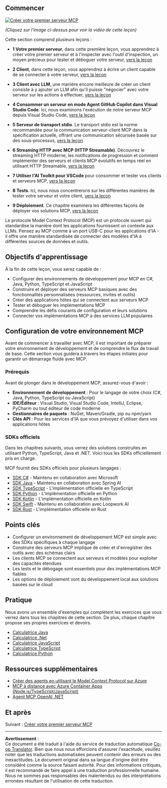 <!--
CO_OP_TRANSLATOR_METADATA:
{
  "original_hash": "1197b6dbde36773e04a5ae826557fdb9",
  "translation_date": "2025-08-26T17:01:44+00:00",
  "source_file": "03-GettingStarted/README.md",
  "language_code": "fr"
}
-->
## Commencer  

[![Créer votre premier serveur MCP](../../../translated_images/04.0ea920069efd979a0b2dad51e72c1df7ead9c57b3305796068a6cee1f0dd6674.fr.png)](https://youtu.be/sNDZO9N4m9Y)

_(Cliquez sur l'image ci-dessus pour voir la vidéo de cette leçon)_

Cette section comprend plusieurs leçons :

- **1 Votre premier serveur**, dans cette première leçon, vous apprendrez à créer votre premier serveur et à l'inspecter avec l'outil d'inspection, un moyen précieux pour tester et déboguer votre serveur, [vers la leçon](01-first-server/README.md)

- **2 Client**, dans cette leçon, vous apprendrez à écrire un client capable de se connecter à votre serveur, [vers la leçon](02-client/README.md)

- **3 Client avec LLM**, une manière encore meilleure de créer un client consiste à y ajouter un LLM afin qu'il puisse "négocier" avec votre serveur sur les actions à effectuer, [vers la leçon](03-llm-client/README.md)

- **4 Consommer un serveur en mode Agent GitHub Copilot dans Visual Studio Code**. Ici, nous examinons l'exécution de notre serveur MCP depuis Visual Studio Code, [vers la leçon](04-vscode/README.md)

- **5 Serveur de transport stdio**. Le transport stdio est la norme recommandée pour la communication serveur-client MCP dans la spécification actuelle, offrant une communication sécurisée basée sur des sous-processus, [vers la leçon](05-stdio-server/README.md)

- **6 Streaming HTTP avec MCP (HTTP Streamable)**. Découvrez le streaming HTTP moderne, les notifications de progression et comment implémenter des serveurs et clients MCP évolutifs en temps réel en utilisant HTTP Streamable, [vers la leçon](06-http-streaming/README.md)

- **7 Utiliser l'AI Toolkit pour VSCode** pour consommer et tester vos clients et serveurs MCP, [vers la leçon](07-aitk/README.md)

- **8 Tests**. Ici, nous nous concentrerons sur les différentes manières de tester votre serveur et votre client, [vers la leçon](08-testing/README.md)

- **9 Déploiement**. Ce chapitre examinera les différentes façons de déployer vos solutions MCP, [vers la leçon](09-deployment/README.md)

Le protocole Model Context Protocol (MCP) est un protocole ouvert qui standardise la manière dont les applications fournissent un contexte aux LLMs. Pensez au MCP comme à un port USB-C pour les applications d'IA - il offre une manière standardisée de connecter des modèles d'IA à différentes sources de données et outils.

## Objectifs d'apprentissage

À la fin de cette leçon, vous serez capable de :

- Configurer des environnements de développement pour MCP en C#, Java, Python, TypeScript et JavaScript
- Construire et déployer des serveurs MCP basiques avec des fonctionnalités personnalisées (ressources, invites et outils)
- Créer des applications hôtes qui se connectent aux serveurs MCP
- Tester et déboguer les implémentations MCP
- Comprendre les défis courants de configuration et leurs solutions
- Connecter vos implémentations MCP à des services LLM populaires

## Configuration de votre environnement MCP

Avant de commencer à travailler avec MCP, il est important de préparer votre environnement de développement et de comprendre le flux de travail de base. Cette section vous guidera à travers les étapes initiales pour garantir un démarrage fluide avec MCP.

### Prérequis

Avant de plonger dans le développement MCP, assurez-vous d'avoir :

- **Environnement de développement** : Pour le langage de votre choix (C#, Java, Python, TypeScript ou JavaScript)
- **IDE/Éditeur** : Visual Studio, Visual Studio Code, IntelliJ, Eclipse, PyCharm ou tout éditeur de code moderne
- **Gestionnaires de paquets** : NuGet, Maven/Gradle, pip ou npm/yarn
- **Clés API** : Pour les services d'IA que vous prévoyez d'utiliser dans vos applications hôtes

### SDKs officiels

Dans les chapitres suivants, vous verrez des solutions construites en utilisant Python, TypeScript, Java et .NET. Voici tous les SDKs officiellement pris en charge.

MCP fournit des SDKs officiels pour plusieurs langages :
- [SDK C#](https://github.com/modelcontextprotocol/csharp-sdk) - Maintenu en collaboration avec Microsoft
- [SDK Java](https://github.com/modelcontextprotocol/java-sdk) - Maintenu en collaboration avec Spring AI
- [SDK TypeScript](https://github.com/modelcontextprotocol/typescript-sdk) - L'implémentation officielle en TypeScript
- [SDK Python](https://github.com/modelcontextprotocol/python-sdk) - L'implémentation officielle en Python
- [SDK Kotlin](https://github.com/modelcontextprotocol/kotlin-sdk) - L'implémentation officielle en Kotlin
- [SDK Swift](https://github.com/modelcontextprotocol/swift-sdk) - Maintenu en collaboration avec Loopwork AI
- [SDK Rust](https://github.com/modelcontextprotocol/rust-sdk) - L'implémentation officielle en Rust

## Points clés

- Configurer un environnement de développement MCP est simple avec des SDKs spécifiques à chaque langage
- Construire des serveurs MCP implique de créer et d'enregistrer des outils avec des schémas clairs
- Les clients MCP se connectent aux serveurs et modèles pour exploiter des capacités étendues
- Les tests et le débogage sont essentiels pour des implémentations MCP fiables
- Les options de déploiement vont du développement local aux solutions basées sur le cloud

## Pratique

Nous avons un ensemble d'exemples qui complètent les exercices que vous verrez dans tous les chapitres de cette section. De plus, chaque chapitre propose ses propres exercices et devoirs.

- [Calculatrice Java](./samples/java/calculator/README.md)
- [Calculatrice .Net](../../../03-GettingStarted/samples/csharp)
- [Calculatrice JavaScript](./samples/javascript/README.md)
- [Calculatrice TypeScript](./samples/typescript/README.md)
- [Calculatrice Python](../../../03-GettingStarted/samples/python)

## Ressources supplémentaires

- [Créer des agents en utilisant le Model Context Protocol sur Azure](https://learn.microsoft.com/azure/developer/ai/intro-agents-mcp)
- [MCP à distance avec Azure Container Apps (Node.js/TypeScript/JavaScript)](https://learn.microsoft.com/samples/azure-samples/mcp-container-ts/mcp-container-ts/)
- [Agent MCP OpenAI .NET](https://learn.microsoft.com/samples/azure-samples/openai-mcp-agent-dotnet/openai-mcp-agent-dotnet/)

## Et après

Suivant : [Créer votre premier serveur MCP](01-first-server/README.md)

---

**Avertissement** :  
Ce document a été traduit à l'aide du service de traduction automatique [Co-op Translator](https://github.com/Azure/co-op-translator). Bien que nous nous efforcions d'assurer l'exactitude, veuillez noter que les traductions automatisées peuvent contenir des erreurs ou des inexactitudes. Le document original dans sa langue d'origine doit être considéré comme la source faisant autorité. Pour des informations critiques, il est recommandé de faire appel à une traduction professionnelle humaine. Nous ne sommes pas responsables des malentendus ou des interprétations erronées résultant de l'utilisation de cette traduction.